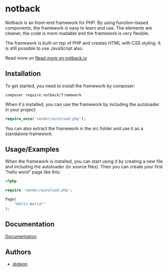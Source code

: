 # notback

Notback is an front-end framework for PHP. By using function-based components, the framework is easy to learn and use.
The elements are cleaner, the code is more readable and the framework is very flexible.

The framework is built on top of PHP and creates HTML with CSS styling. It is still possible to use JavaScript also.

Read more on [Read more on notback.io](https://notback.io "notback.io")

## Installation

To get started, you need to install the framework by composer:

```
composer require notback/framework
```

When it's installed, you can use the framework by including the autoloader in your project:

```php
require_once('vendor/autoload.php');
```

You can also extract the framework in the src folder and use it as a standalone framework.

## Usage/Examples

When the framework is installed, you can start using it by creating a new file and including the autoloader (or source files). Then you can create your first "hello word" page like this:

```php
<?php

require 'vendor/autoload.php';

Page(
    "Hello World!"
);
```

## Documentation

[Documentation](https://notback.io/docs)

## Authors

- [@degn](https://www.github.com/degn)
